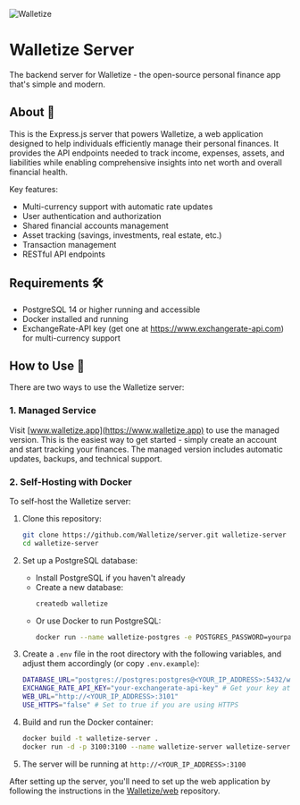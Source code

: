 ![Walletize](hero-light.avif)

# Walletize Server

The backend server for Walletize - the open-source personal finance app that's simple and modern.

## About 📝

This is the Express.js server that powers Walletize, a web application designed to help individuals efficiently manage their personal finances. It provides the API endpoints needed to track income, expenses, assets, and liabilities while enabling comprehensive insights into net worth and overall financial health.

Key features:

- Multi-currency support with automatic rate updates
- User authentication and authorization
- Shared financial accounts management
- Asset tracking (savings, investments, real estate, etc.)
- Transaction management
- RESTful API endpoints

## Requirements 🛠️

- PostgreSQL 14 or higher running and accessible
- Docker installed and running
- ExchangeRate-API key (get one at https://www.exchangerate-api.com) for multi-currency support

## How to Use 🚀

There are two ways to use the Walletize server:

### 1. Managed Service

Visit [www.walletize.app](https://www.walletize.app) to use the managed version. This is the easiest way to get started - simply create an account and start tracking your finances. The managed version includes automatic updates, backups, and technical support.

### 2. Self-Hosting with Docker

To self-host the Walletize server:

1. Clone this repository:

   ```bash
   git clone https://github.com/Walletize/server.git walletize-server
   cd walletize-server
   ```

2. Set up a PostgreSQL database:

   - Install PostgreSQL if you haven't already
   - Create a new database:
     ```bash
     createdb walletize
     ```
   - Or use Docker to run PostgreSQL:
     ```bash
     docker run --name walletize-postgres -e POSTGRES_PASSWORD=yourpassword -e POSTGRES_DB=walletize -p 5432:5432 -d postgres:14
     ```

3. Create a `.env` file in the root directory with the following variables, and adjust them accordingly (or copy `.env.example`):

   ```bash
   DATABASE_URL="postgres://postgres:postgres@<YOUR_IP_ADDRESS>:5432/walletize"
   EXCHANGE_RATE_API_KEY="your-exchangerate-api-key" # Get your key at https://www.exchangerate-api.com
   WEB_URL="http://<YOUR_IP_ADDRESS>:3101"
   USE_HTTPS="false" # Set to true if you are using HTTPS
   ```

4. Build and run the Docker container:

   ```bash
   docker build -t walletize-server .
   docker run -d -p 3100:3100 --name walletize-server walletize-server
   ```

5. The server will be running at `http://<YOUR_IP_ADDRESS>:3100`

After setting up the server, you'll need to set up the web application by following the instructions in the [Walletize/web](https://github.com/Walletize/web) repository.
